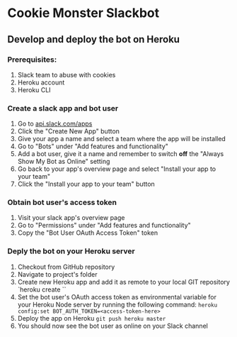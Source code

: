 # Cookie Monster Slackbot #

## Develop and deploy the bot on Heroku ##

### Prerequisites: ###

1. Slack team to abuse with cookies
2. Heroku account
3. Heroku CLI

### Create a slack app and bot user ###

1. Go to [api.slack.com/apps](https://api.slack.com/apps)
2. Click the "Create New App" button
3. Give your app a name and select a team where the app will be installed
4. Go to "Bots" under "Add features and functionality"
5. Add a bot user, give it a name and remember to switch **off** the "Always Show My Bot as Online" setting
6. Go back to your app's overview page and select "Install your app to your team"
7. Click the "Install your app to your team" button

### Obtain bot user's access token ###

1. Visit your slack app's overview page
2. Go to "Permissions" under "Add features and functionality"
3. Copy the "Bot User OAuth Access Token" token

### Deply the bot on your Heroku server ###

1. Checkout from GitHub repository
2. Navigate to project's folder
3. Create new Heroku app and add it as remote to your local GIT repository
`heroku create <your-app-name>``
4. Set the bot user's OAuth access token as environmental variable for your Heroku Node server by running the following command:
`heroku config:set BOT_AUTH_TOKEN=<access-token-here>`
5. Deploy the app on Heroku
`git push heroku master`
6. You should now see the bot user as online on your Slack channel
